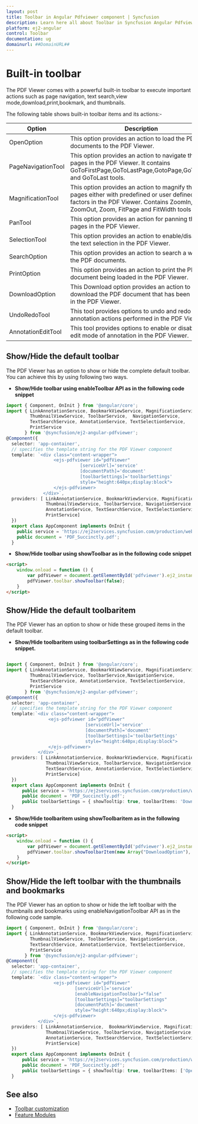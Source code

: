 ```yaml
---
layout: post
title: Toolbar in Angular Pdfviewer component | Syncfusion
description: Learn here all about Toolbar in Syncfusion Angular Pdfviewer component of Syncfusion Essential JS 2 and more.
platform: ej2-angular
control: Toolbar 
documentation: ug
domainurl: ##DomainURL##
---
```


# Built-in toolbar

The PDF Viewer comes with a powerful built-in toolbar to execute important actions such as page navigation, text search,view mode,download,print,bookmark, and thumbnails.

The following table shows built-in toolbar items and its actions:-

| Option | Description |
|---|---|
| OpenOption | This option provides an action to load the PDF documents to the PDF Viewer.|
| PageNavigationTool |This option provides an action to navigate the pages in the PDF Viewer. It contains GoToFirstPage,GoToLastPage,GotoPage,GoToNext, and GoToLast tools.|
| MagnificationTool |This option provides an action to magnify the pages either with predefined or user defined zoom factors in the PDF Viewer. Contains ZoomIn, ZoomOut, Zoom, FitPage and FitWidth tools|
| PanTool |This option provides an action for panning the pages in the PDF Viewer.|
| SelectionTool |This option provides an action to enable/disable the text selection in the PDF Viewer.|
| SearchOption |This option provides an action to search a word in the PDF documents.|
| PrintOption |This option provides an action to print the PDF document being loaded in the PDF Viewer.|
| DownloadOption |This Download option provides an action to download the PDF document that has been loaded in the PDF Viewer.|
| UndoRedoTool | This tool provides options to undo and redo the annotation actions performed in the PDF Viewer.|
| AnnotationEditTool | This tool provides options to enable or disable the edit mode of annotation in the PDF Viewer.|

## Show/Hide the default toolbar

The PDF Viewer has an option to show or hide the complete default toolbar. You can achieve this by using following two ways.

* **Show/Hide toolbar using enableToolbar API as in the following code snippet**

```typescript
import { Component, OnInit } from '@angular/core';
import { LinkAnnotationService, BookmarkViewService, MagnificationService,
         ThumbnailViewService, ToolbarService,  NavigationService,
         TextSearchService, AnnotationService, TextSelectionService,
         PrintService
       } from '@syncfusion/ej2-angular-pdfviewer';
@Component({
  selector: 'app-container',
  // specifies the template string for the PDF Viewer component
  template: `<div class="content-wrapper">
                  <ejs-pdfviewer id="pdfViewer"
                            [serviceUrl]='service'
                            [documentPath]='document'
                            [toolbarSettings]='toolbarSettings'
                            style="height:640px;display:block">
                  </ejs-pdfviewer>
              </div>`,
  providers: [ LinkAnnotationService, BookmarkViewService, MagnificationService,
               ThumbnailViewService, ToolbarService, NavigationService,
               AnnotationService, TextSearchService, TextSelectionService,
               PrintService]
  })
  export class AppComponent implements OnInit {
    public service = 'https://ej2services.syncfusion.com/production/web-services/api/pdfviewer';
    public document = 'PDF_Succinctly.pdf';
  }
```

* **Show/Hide toolbar using showToolbar as in the following code snippet**

```html
<script>
    window.onload = function () {
        var pdfViewer = document.getElementById('pdfviewer').ej2_instances[0];
        pdfViewer.toolbar.showToolbar(false);
    }
</script>
```

## Show/Hide the default toolbaritem

The PDF Viewer has an option to show or hide these grouped items in the default toolbar.

* **Show/Hide toolbaritem using toolbarSettings as in the following code snippet.**

```typescript

import { Component, OnInit } from '@angular/core';
import { LinkAnnotationService, BookmarkViewService, MagnificationService,
         ThumbnailViewService, ToolbarService,NavigationService,
         TextSearchService, AnnotationService, TextSelectionService, 
         PrintService
       } from '@syncfusion/ej2-angular-pdfviewer';
@Component({
  selector: 'app-container',
  // specifies the template string for the PDF Viewer component
  template:`<div class="content-wrapper">
                <ejs-pdfviewer id="pdfViewer"
                              [serviceUrl]='service'
                              [documentPath]='document'
                              [toolbarSettings]='toolbarSettings'
                              style="height:640px;display:block">
                </ejs-pdfviewer>
            </div>`,
  providers: [ LinkAnnotationService, BookmarkViewService, MagnificationService,
               ThumbnailViewService, ToolbarService, NavigationService,
               TextSearchService, AnnotationService, TextSelectionService,
               PrintService]
  })
  export class AppComponent implements OnInit {
      public service = 'https://ej2services.syncfusion.com/production/web-services/api/pdfviewer';
      public document = 'PDF_Succinctly.pdf';
      public toolbarSettings = { showTooltip: true, toolbarItems: 'DownloadOption' }
  }
```

* **Show/Hide toolbaritem using showToolbaritem as in the following code snippet**

```html
<script>
    window.onload = function () {
        var pdfViewer = document.getElementById('pdfviewer').ej2_instances[0];
        pdfViewer.toolbar.showToolbarItem(new Array("DownloadOption"), true);
    }
</script>
```

## Show/Hide the left toolbar with the thumbnails and bookmarks

The PDF Viewer has an option to show or hide the left toolbar with the thumbnails and bookmarks using enableNavigationToolbar API as in the following code sample.

```typescript
import { Component, OnInit } from '@angular/core';
import { LinkAnnotationService, BookmarkViewService, MagnificationService,
         ThumbnailViewService, ToolbarService, NavigationService,
         TextSearchService, AnnotationService, TextSelectionService,
         PrintService
       } from '@syncfusion/ej2-angular-pdfviewer';
@Component({
  selector: 'app-container',
  // specifies the template string for the PDF Viewer component
  template: `<div class="content-wrapper">
                  <ejs-pdfviewer id="pdfViewer"
                          [serviceUrl]='service'
                          [enableNavigationToolbar]="false"
                          [toolbarSettings]="toolbarSettings"
                          [documentPath]='document'
                          style="height:640px;display:block">
                  </ejs-pdfviewer>
            </div>`,
  providers: [ LinkAnnotationService,  BookmarkViewService, MagnificationService,
               ThumbnailViewService, ToolbarService, NavigationService,
               AnnotationService, TextSearchService, TextSelectionService,
               PrintService]
  })
  export class AppComponent implements OnInit {
      public service = 'https://ej2services.syncfusion.com/production/web-services/api/pdfviewer';
      public document = 'PDF_Succinctly.pdf';
      public toolbarSettings = { showTooltip: true, toolbarItems: ['OpenOption'] };
  }
```

## See also

* [Toolbar customization](./how-to/toolbar_customization)
* [Feature Modules](./feature-module)